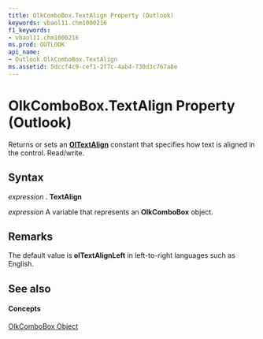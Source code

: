 ```yaml
---
title: OlkComboBox.TextAlign Property (Outlook)
keywords: vbaol11.chm1000216
f1_keywords:
- vbaol11.chm1000216
ms.prod: OUTLOOK
api_name:
- Outlook.OlkComboBox.TextAlign
ms.assetid: 5dccf4c9-cef1-2f7c-4ab4-730d3c767a8e
---
```



# OlkComboBox.TextAlign Property (Outlook)

Returns or sets an  **[OlTextAlign](oltextalign-enumeration-outlook.md)** constant that specifies how text is aligned in the control. Read/write.


## Syntax

 _expression_ . **TextAlign**

 _expression_ A variable that represents an **OlkComboBox** object.


## Remarks

The default value is  **olTextAlignLeft** in left-to-right languages such as English.


## See also


#### Concepts


[OlkComboBox Object](olkcombobox-object-outlook.md)

